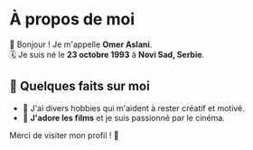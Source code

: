 # À propos de moi

👋 Bonjour ! Je m'appelle **Omer Aslani**.  
🗓️ Je suis né le **23 octobre 1993** à **Novi Sad, Serbie**.

## 🎯 Quelques faits sur moi

- 🌟 J'ai divers hobbies qui m'aident à rester créatif et motivé.
- 🎥 **J'adore les films** et je suis passionné par le cinéma.

Merci de visiter mon profil ! 🚀

